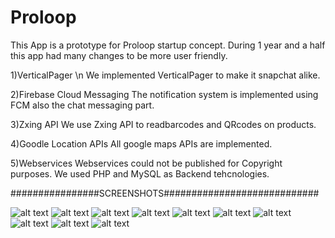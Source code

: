 # Proloop
This App is a prototype for Proloop startup concept.
During 1 year and a half this app had many changes to be more user friendly.

1)VerticalPager \n
We implemented VerticalPager to make it snapchat alike.

2)Firebase Cloud Messaging
The notification system is implemented using FCM also the chat messaging part.

3)Zxing API
We use Zxing API to readbarcodes and QRcodes on products.

4)Goodle Location APIs
All google maps APIs are implemented.

5)Webservices
Webservices could not be published for Copyright purposes. We used PHP and MySQL as Backend tehcnologies.

################SCREENSHOTS############################

![alt text](http://images.ivmlab.org/1.jpg)  ![alt text](http://images.ivmlab.org/2.jpg)
![alt text](http://images.ivmlab.org/3.jpg)  ![alt text](http://images.ivmlab.org/4.jpg)
![alt text](http://images.ivmlab.org/5.jpg)  ![alt text](http://images.ivmlab.org/13.jpg)
![alt text](http://images.ivmlab.org/7.jpg)  ![alt text](http://images.ivmlab.org/8.jpg)
![alt text](http://images.ivmlab.org/10.jpg)
![alt text](http://images.ivmlab.org/11.jpg)

